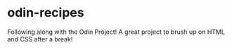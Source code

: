# odin-recipes
Following along with the Odin Project!
A great project to brush up on HTML and CSS after a break!
